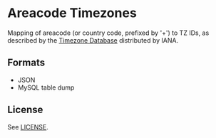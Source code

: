 # Areacode Timezones

Mapping of areacode (or country code, prefixed by '+') to TZ IDs, as described by the [Timezone Database](http://www.iana.org/time-zones) distributed by IANA.

## Formats

* JSON
* MySQL table dump

## License

See [LICENSE](https://github.com/skreis/areacode-timezones/blob/master/LICENSE).
